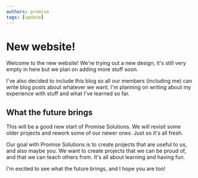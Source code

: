 ```yaml
---
authors: promise
tags: [update]
---
```



# New website!

Welcome to the new website! We're trying out a new design, it's still very empty in here but we plan on adding more stuff soon.

I've also decided to include this blog so all our members (including me) can write blog posts about whatever we want. I'm planning on writing about my experience with stuff and what I've learned so far.


## What the future brings

This will be a good new start of Promise Solutions. We will revisit some older projects and rework some of our newer ones. Just so it's all fresh.

Our goal with Promise Solutions is to create projects that are useful to us, and also maybe you. We want to create projects that we can be proud of, and that we can teach others from. It's all about learning and having fun.

I'm excited to see what the future brings, and I hope you are too!
